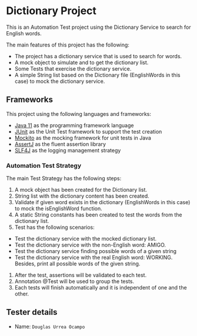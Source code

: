 # Dictionary Project

This is an Automation Test project using the Dictionary Service to search for English words.

The main features of this project has the following:

* The project has a dictionary service that is used to search for words. 
* A mock object to simulate and to get the dictionary list.
* Some Tests that exercise the dictionary service.
* A simple String list based on the Dictionary file (EnglishWords in this case) to mock the dictionary service.

## Frameworks
This project using the following languages and frameworks:

* [Java 11](https://openjdk.java.net/projects/jdk/11/) as the programming framework language
* [JUnit](https://junit.org/junit5/) as the Unit Test framework to support the test creation
* [Mockito](https://site.mockito.org) as the mocking framework for unit tests in Java
* [AssertJ](https://joel-costigliola.github.io/assertj/) as the fluent assertion library
* [SLF4J](https://www.slf4j.org) as the logging management strategy

### Automation Test Strategy

The main Test Strategy has the following steps:

1. A mock object has been created for the Dictionary list.
2. String list with the dictionary content has been created.
3. Validate if given word exists in the dictionary (EnglishWords in this case) to mock the isEnglishWord function.
4. A static String constants has been created to test the words from the dictionary list.
5. Test has the following scenarios:
* Test the dictionary service with the mocked dictionary list.
* Test the dictionary service with the non-English word: AMIGO.
* Test the dictionary service finding possible words of a given string
* Test the dictionary service with the real English word: WORKING. Besides, print all possible words of the given string.
1. After the test, assertions will be validated to each test.
2. Annotation @Test will be used to group the tests.
3. Each tests will finish automatically and it is independent of one and the other.

## Tester details
* Name: `Douglas Urrea Ocampo`